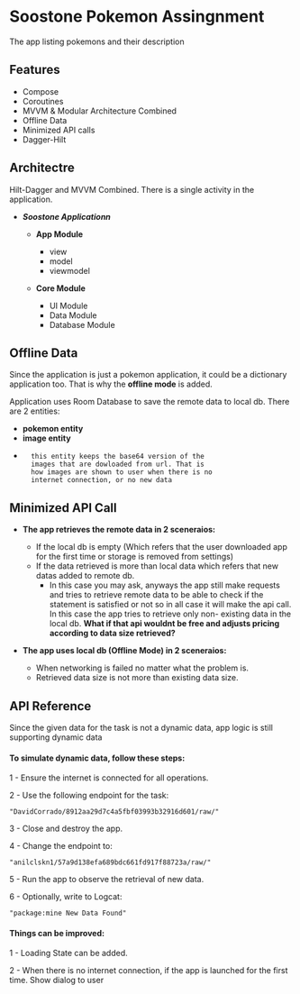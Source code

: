 
# Soostone Pokemon Assingnment

The app listing pokemons and their description




## Features

- Compose
- Coroutines
- MVVM & Modular Architecture Combined
- Offline Data
- Minimized API calls
- Dagger-Hilt


## Architectre

Hilt-Dagger and MVVM Combined. There is a single activity in the application.

- ***Soostone Applicationn***
    -   **App Module**
        - view
        - model
        - viewmodel

    -   **Core Module**
        -   UI Module
        -   Data Module
        -   Database Module

## Offline Data

Since the application is just a pokemon application, it could be a dictionary application too. That is why the **offline mode** is added.

Application uses Room Database to save the remote data to local db. There are 2 entities:
-   **pokemon entity**
-   **image entity**
-       this entity keeps the base64 version of the
        images that are dowloaded from url. That is
        how images are shown to user when there is no
        internet connection, or no new data
## Minimized API Call
-   **The app retrieves the remote data in 2 sceneraios:**
    -   If the local db is empty (Which refers that
        the user downloaded app for the first time
        or storage is removed from settings)
    -   If the data retrieved is more than local data
        which refers that new datas added to remote db.
        -   In this case you may ask, anyways the app
            still make requests and tries to retrieve
            remote data to be able to check if the
            statement is satisfied or not so in all
            case it will make the api call. In this
            case the app tries to retrieve only non-
            existing data in the local db. **What if
            that api wouldnt be free and adjusts
            pricing according to data size retrieved?**

-   **The app uses local db (Offline Mode) in 2 sceneraios:**
    -   When networking is failed no matter what the
        problem is.
    -   Retrieved data size is not more than existing
        data size.

## API Reference

Since the given data for the task is not a dynamic data, app logic is still supporting dynamic data

#### To simulate dynamic data, follow these steps:

1 - Ensure the internet is connected for all operations.

2 - Use the following endpoint for the task:

    "DavidCorrado/8912aa29d7c4a5fbf03993b32916d601/raw/"

3 - Close and destroy the app.

4 - Change the endpoint to:

    "anilclskn1/57a9d138efa689bdc661fd917f88723a/raw/"

5 -  Run the app to observe the retrieval of new data.

6 -  Optionally, write to Logcat:

    "package:mine New Data Found"

#### Things can be improved:

1 - Loading State can be added.

2 - When there is no internet connection, if the app is launched
    for the first time. Show dialog to user
